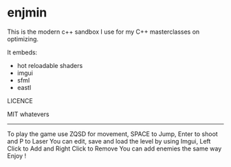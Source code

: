 # enjmin

This is the modern c++ sandbox I use for my C++ masterclasses on optimizing.

It embeds:
- hot reloadable shaders
- imgui
- sfml
- eastl


LICENCE

MIT whatevers


---------------------------------

To play the game use ZQSD for movement, SPACE to Jump, Enter to shoot and P to Laser
You can edit, save and load the level by using Imgui, Left Click to Add and Right Click to Remove
You can add enemies the same way
Enjoy !